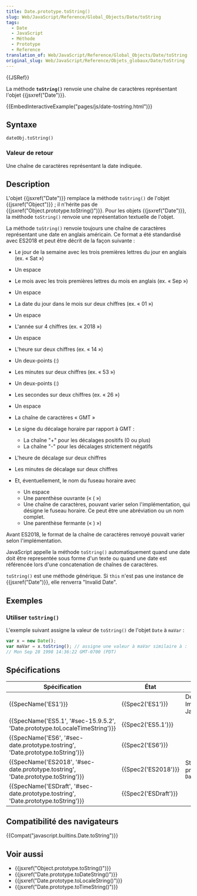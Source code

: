 ```yaml
---
title: Date.prototype.toString()
slug: Web/JavaScript/Reference/Global_Objects/Date/toString
tags:
  - Date
  - JavaScript
  - Méthode
  - Prototype
  - Reference
translation_of: Web/JavaScript/Reference/Global_Objects/Date/toString
original_slug: Web/JavaScript/Reference/Objets_globaux/Date/toString
---
```

{{JSRef}}

La méthode **`toString()`** renvoie une chaîne de caractères représentant l'objet {{jsxref("Date")}}.

{{EmbedInteractiveExample("pages/js/date-tostring.html")}}

## Syntaxe

    dateObj.toString()

### Valeur de retour

Une chaîne de caractères représentant la date indiquée.

## Description

L'objet {{jsxref("Date")}} remplace la méthode `toString()` de l'objet {{jsxref("Object")}} ; il n'hérite pas de {{jsxref("Object.prototype.toString()")}}. Pour les objets {{jsxref("Date")}}, la méthode `toString()` renvoie une représentation textuelle de l'objet.

La méthode `toString()` renvoie toujours une chaîne de caractères représentant une date en anglais américain. Ce format a été standardisé avec ES2018 et peut être décrit de la façon suivante :

- Le jour de la semaine avec les trois premières lettres du jour en anglais (ex. « Sat »)
- Un espace
- Le mois avec les trois premières lettres du mois en anglais (ex. « Sep »)
- Un espace
- La date du jour dans le mois sur deux chiffres (ex. « 01 »)
- Un espace
- L'année sur 4 chiffres (ex. « 2018 »)
- Un espace
- L'heure sur deux chiffres (ex. « 14 »)
- Un deux-points (:)
- Les minutes sur deux chiffres (ex. « 53 »)
- Un deux-points (:)
- Les secondes sur deux chiffres (ex. « 26 »)
- Un espace
- La chaîne de caractères « GMT »
- Le signe du décalage horaire par rapport à GMT :

  - La chaîne "+" pour les décalages positifs (0 ou plus)
  - La chaîne "-" pour les décalages strictement négatifs

- L'heure de décalage sur deux chiffres
- Les minutes de décalage sur deux chiffres
- Et, éventuellement, le nom du fuseau horaire avec

  - Un espace
  - Une parenthèse ouvrante (« ( »)
  - Une chaîne de caractères, pouvant varier selon l'implémentation, qui désigne le fuseau horaire. Ce peut être une abréviation ou un nom complet.
  - Une parenthèse fermante (« ) »)

Avant ES2018, le format de la chaîne de caractères renvoyé pouvait varier selon l'implémentation.

JavaScript appelle la méthode `toString()` automatiquement quand une date doit être representée sous forme d'un texte ou quand une date est référencée lors d'une concatenation de chaînes de caractères.

`toString()` est une méthode générique. Si `this` n'est pas une instance de {{jsxref("Date")}}, elle renverra "Invalid Date".

## Exemples

### Utiliser `toString()`

L'exemple suivant assigne la valeur de `toString()` de l'objet `Date` à `maVar` :

```js
var x = new Date();
var maVar = x.toString(); // assigne une valeur à maVar similaire à :
// Mon Sep 28 1998 14:36:22 GMT-0700 (PDT)
```

## Spécifications

| Spécification                                                                                                | État                         | Commentaires                                                      |
| ------------------------------------------------------------------------------------------------------------ | ---------------------------- | ----------------------------------------------------------------- |
| {{SpecName('ES1')}}                                                                                     | {{Spec2('ES1')}}         | Définition initiale. Implémentée avec JavaScript 1.0.             |
| {{SpecName('ES5.1', '#sec-15.9.5.2', 'Date.prototype.toLocaleTimeString')}}         | {{Spec2('ES5.1')}}     |                                                                   |
| {{SpecName('ES6', '#sec-date.prototype.tostring', 'Date.prototype.toString')}}     | {{Spec2('ES6')}}         |                                                                   |
| {{SpecName('ES2018', '#sec-date.prototype.tostring', 'Date.prototype.toString')}} | {{Spec2('ES2018')}}     | Standardisation du format produit par `Date.prototype.toString()` |
| {{SpecName('ESDraft', '#sec-date.prototype.tostring', 'Date.prototype.toString')}} | {{Spec2('ESDraft')}} |                                                                   |

## Compatibilité des navigateurs

{{Compat("javascript.builtins.Date.toString")}}

## Voir aussi

- {{jsxref("Object.prototype.toString()")}}
- {{jsxref("Date.prototype.toDateString()")}}
- {{jsxref("Date.prototype.toLocaleString()")}}
- {{jsxref("Date.prototype.toTimeString()")}}
